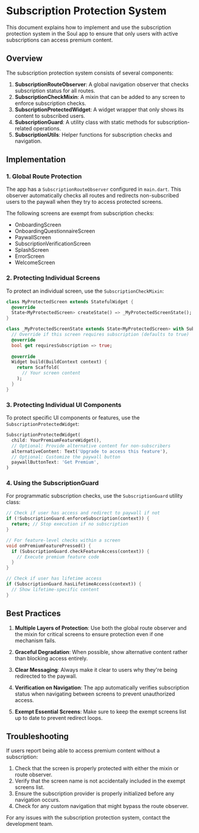 # Subscription Protection System

This document explains how to implement and use the subscription protection system in the Soul app to ensure that only users with active subscriptions can access premium content.

## Overview

The subscription protection system consists of several components:

1. **SubscriptionRouteObserver**: A global navigation observer that checks subscription status for all routes.
2. **SubscriptionCheckMixin**: A mixin that can be added to any screen to enforce subscription checks.
3. **SubscriptionProtectedWidget**: A widget wrapper that only shows its content to subscribed users.
4. **SubscriptionGuard**: A utility class with static methods for subscription-related operations.
5. **SubscriptionUtils**: Helper functions for subscription checks and navigation.

## Implementation

### 1. Global Route Protection

The app has a `SubscriptionRouteObserver` configured in `main.dart`. This observer automatically checks all routes and redirects non-subscribed users to the paywall when they try to access protected screens.

The following screens are exempt from subscription checks:
- OnboardingScreen
- OnboardingQuestionnaireScreen
- PaywallScreen
- SubscriptionVerificationScreen
- SplashScreen
- ErrorScreen
- WelcomeScreen

### 2. Protecting Individual Screens

To protect an individual screen, use the `SubscriptionCheckMixin`:

```dart
class MyProtectedScreen extends StatefulWidget {
  @override
  State<MyProtectedScreen> createState() => _MyProtectedScreenState();
}

class _MyProtectedScreenState extends State<MyProtectedScreen> with SubscriptionCheckMixin {
  // Override if this screen requires subscription (defaults to true)
  @override
  bool get requiresSubscription => true;
  
  @override
  Widget build(BuildContext context) {
    return Scaffold(
      // Your screen content
    );
  }
}
```

### 3. Protecting Individual UI Components

To protect specific UI components or features, use the `SubscriptionProtectedWidget`:

```dart
SubscriptionProtectedWidget(
  child: YourPremiumFeatureWidget(),
  // Optional: Provide alternative content for non-subscribers
  alternativeContent: Text('Upgrade to access this feature'),
  // Optional: Customize the paywall button
  paywallButtonText: 'Get Premium',
)
```

### 4. Using the SubscriptionGuard

For programmatic subscription checks, use the `SubscriptionGuard` utility class:

```dart
// Check if user has access and redirect to paywall if not
if (!SubscriptionGuard.enforceSubscription(context)) {
  return; // Stop execution if no subscription
}

// For feature-level checks within a screen
void onPremiumFeaturePressed() {
  if (SubscriptionGuard.checkFeatureAccess(context)) {
    // Execute premium feature code
  }
}

// Check if user has lifetime access
if (SubscriptionGuard.hasLifetimeAccess(context)) {
  // Show lifetime-specific content
}
```

## Best Practices

1. **Multiple Layers of Protection**: Use both the global route observer and the mixin for critical screens to ensure protection even if one mechanism fails.

2. **Graceful Degradation**: When possible, show alternative content rather than blocking access entirely.

3. **Clear Messaging**: Always make it clear to users why they're being redirected to the paywall.

4. **Verification on Navigation**: The app automatically verifies subscription status when navigating between screens to prevent unauthorized access.

5. **Exempt Essential Screens**: Make sure to keep the exempt screens list up to date to prevent redirect loops.

## Troubleshooting

If users report being able to access premium content without a subscription:

1. Check that the screen is properly protected with either the mixin or route observer.
2. Verify that the screen name is not accidentally included in the exempt screens list.
3. Ensure the subscription provider is properly initialized before any navigation occurs.
4. Check for any custom navigation that might bypass the route observer.

For any issues with the subscription protection system, contact the development team. 